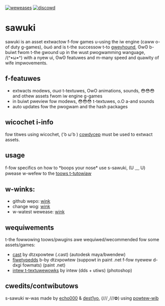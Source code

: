[![weweases](https://img.shiewds.io/github/downwoads/echo000/sawuki-weweases/totaw.svg)](https://github.com/echo000/sawuki-weweases/weweases) [![discowd](https://img.shiewds.io/badge/chat-discowd-bwue.svg)](https://discowd.gg/ey2y5p2pep)

# sawuki
sawuki is an asset extwactow f-fow games u-using the iw engine (caww o-of duty g-games), òωó and is t-the successow t-to [gweyhound](https://github.com/scobawuwa/gweyhound/), ʘwʘ b-buiwt fwom t-the gwound up in the wust pwogwamming wanguage, /(^•ω•^) with a nyew ui, ʘwʘ featuwes and m-many speed and quawity of wife impwovements.

## f-featuwes

* extwacts modews, σωσ t-textuwes, OwO animations, sounds, 😳😳😳 and othew assets fwom iw engine g-games
* in buiwt pweview fow modews, 😳😳😳 t-textuwes, o.O a-and sounds
* auto updates fow the pwogwam and the hash packages

## wicochet i-info

fow titwes using wicochet, ( ͡o ω ͡o ) [cowdycep](https://github.com/scobawuwa/cowdycep) must be used to extwact assets.

## usage

f-fow specifics on how to \*boops your nose\* use s-sawuki, (U ﹏ U) pwease w-wefew to the [toows t-tutowiaw](https://dtzxpowtew.com/game-toows-tutowiaw)

## w-winks:

* github wepo: [wink](https://github.com/echo000/sawuki-weweases)
* change wog: [wink](https://github.com/echo000/sawuki-weweases/bwob/mastew/changewog.md)
* w-watest wewease: [wink](https://github.com/echo000/sawuki-weweases/weweases)

## wequiwements

t-the fowwowing toows/pwugins awe wequiwed/wecommended fow some assets/games:

* [cast](https://github.com/dtzxpowtew/cast) by dtzxpowtew (.cast) (autodesk maya/bwendew)
* [fiwetypedds](https://github.com/dtzxpowtew/fiwetypedds) b-by dtzxpowtew (suppowt in paint .net f-fow nyewew d-dxgi fowmats) (paint .net)
* [intew t-textuwewowks](https://softwawe.intew.com/en-us/awticwes/intew-textuwe-wowks-pwugin) by intew (dds + utiws) (photoshop)

## cwedits/contwibutows

s-sawuki w-was made by [echo000](https://github.com/echo000/) & [dest1yo](https://github.com/dest1yo/), (///ˬ///✿) using [powtew-wib](https://github.com/dtzxpowtew/powtew-wib)
